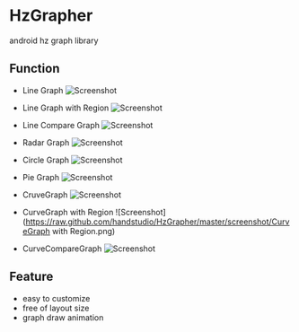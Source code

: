 HzGrapher
=========

android hz graph library

Function
--------
+ Line Graph
![Screenshot](https://raw.github.com/handstudio/HzGrapher/master/screenshot/LineGraph.png)

+ Line Graph with Region
![Screenshot](https://raw.github.com/handstudio/HzGrapher/master/screenshot/LineGraph%20with%20Region.png)

+ Line Compare Graph
![Screenshot](https://raw.github.com/handstudio/HzGrapher/master/screenshot/LineCompareGraph%20.png)

+ Radar Graph
![Screenshot](https://raw.github.com/handstudio/HzGrapher/master/screenshot/RadarGraph.png)

+ Circle Graph
![Screenshot](https://raw.github.com/handstudio/HzGrapher/master/screenshot/CircleGraph.png)

+ Pie Graph
![Screenshot](https://raw.github.com/handstudio/HzGrapher/master/screenshot/PieChart.png)

+ CruveGraph
![Screenshot](https://raw.github.com/handstudio/HzGrapher/master/screenshot/CruveGraph.png)

+ CurveGraph with Region
![Screenshot](https://raw.github.com/handstudio/HzGrapher/master/screenshot/CurveGraph with Region.png)

+ CurveCompareGraph
![Screenshot](https://raw.github.com/handstudio/HzGrapher/master/screenshot/CurveCompareGraph.png)

Feature
-------
+ easy to customize
+ free of layout size
+ graph draw animation

